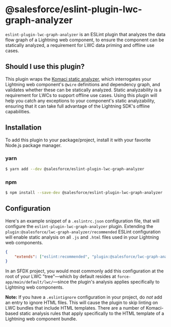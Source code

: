 # @salesforce/eslint-plugin-lwc-graph-analyzer

`eslint-plugin-lwc-graph-analyzer` is an ESLint plugin that analyzes the data flow graph of a Lightning web component, to ensure the component can be statically analyzed, a requirement for LWC data priming and offline use cases.

## Should I use this plugin?

This plugin wraps the [Komaci static analyzer](https://www.npmjs.com/package/@komaci/static-analyzer), which interrogates your Lightning web component's `@wire` definitions and dependency graph, and validates whether these can be statically analyzed. Static analyzability is a requirement for LWCs to support offline use cases. Using this plugin will help you catch any exceptions to your component's static analyzability, ensuring that it can take full advantage of the Lightning SDK's offline capabilities.

## Installation

To add this plugin to your package/project, install it with your favorite Node.js package manager.

### yarn
```sh
$ yarn add --dev @salesforce/eslint-plugin-lwc-graph-analyzer
```

### npm
```sh
$ npm install --save-dev @salesforce/eslint-plugin-lwc-graph-analyzer
```

## Configuration

Here's an example snippet of a `.eslintrc.json` configuration file, that will configure the `eslint-plugin-lwc-graph-analyzer` plugin. Extending the `plugin:@salesforce/lwc-graph-analyzer/recommended` ESLint configuration will enable static analysis on all `.js` and `.html` files used in your Lightning web components.

```json
{
    "extends": ["eslint:recommended", "plugin:@salesforce/lwc-graph-analyzer/recommended"]
}
```

In an SFDX project, you would most commonly add this configuration at the root of your LWC "tree"—which by default resides at `force-app/main/default/lwc/`—since the plugin's analysis applies specifically to Lightning web components.

**Note:** If you have a `.eslintignore` configuration in your project, do *not* add an entry to ignore HTML files. This will cause the plugin to skip linting on LWC bundles that include HTML templates. There are a number of Komaci-based static analysis rules that apply specifically to the HTML template of a Lightning web component bundle.
